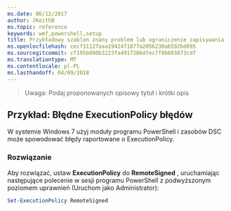 ```yaml
---
ms.date: 06/12/2017
author: JKeithB
ms.topic: reference
keywords: wmf,powershell,setup
title: Przykładowy szablon znany problem lub ograniczenie zapisywania
ms.openlocfilehash: cecf31127aaa1942471877a2056230ab592bd095
ms.sourcegitcommit: cf195b090b3223fa4917206dfec7f0b603873cdf
ms.translationtype: MT
ms.contentlocale: pl-PL
ms.lasthandoff: 04/09/2018
---
```

>Uwaga: Podaj proponowanych opisowy tytuł i krótki opis

## <a name="example-erroneous-executionpolicy-errors"></a>Przykład: Błędne ExecutionPolicy błędów ##
W systemie Windows 7 użyj moduły programu PowerShell i zasobów DSC może spowodować błędy raportowane o ExecutionPolicy.

### <a name="resolution"></a>Rozwiązanie

Aby rozwiązać, ustaw **ExecutionPolicy** do **RemoteSigned** , uruchamiając następujące polecenie w sesji programu PowerShell z podwyższonym poziomem uprawnień (Uruchom jako Administrator):

```powershell
Set-ExecutionPolicy RemoteSigned
```